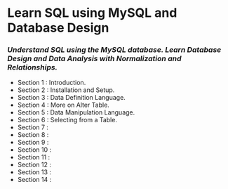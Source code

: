 # **Learn SQL using MySQL and Database Design**
### *Understand SQL using the MySQL database. Learn Database Design and Data Analysis with Normalization and Relationships.*

+ Section 1 : Introduction.
+ Section 2 : Installation and Setup.
+ Section 3 : Data Definition Language.
+ Section 4 : More on Alter Table.
+ Section 5 : Data Manipulation Language.
+ Section 6 : Selecting from a Table.
+ Section 7 : 
+ Section 8 :  
+ Section 9 : 
+ Section 10 : 
+ Section 11 : 
+ Section 12 : 
+ Section 13 :
+ Section 14 :
